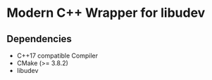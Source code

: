 # Modern C++ Wrapper for libudev

## Dependencies
 * C++17 compatible Compiler
 * CMake (>= 3.8.2)
 * libudev
